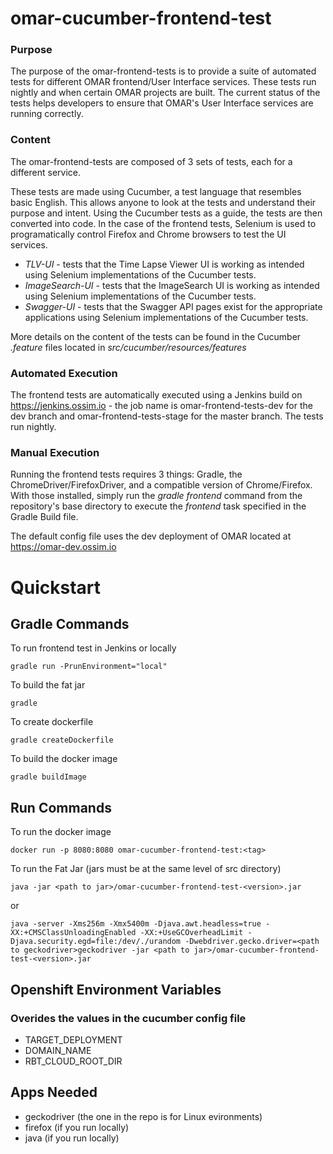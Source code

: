 # omar-cucumber-frontend-test

### Purpose

The purpose of the omar-frontend-tests is to provide a suite of automated tests for different OMAR frontend/User Interface services. These tests run nightly and when certain OMAR projects are built. The current status of the tests helps developers to ensure that OMAR's User Interface services are running correctly.

### Content

The omar-frontend-tests are composed of 3 sets of tests, each for a different service.

These tests are made using Cucumber, a test language that resembles basic English. This allows anyone to look at the tests and understand their purpose and intent. Using the Cucumber tests as a guide, the tests are then converted into code. In the case of the frontend tests, Selenium is used to programatically control Firefox and Chrome browsers to test the UI services.

- *TLV-UI* - tests that the Time Lapse Viewer UI is working as intended using Selenium implementations of the Cucumber tests.
- *ImageSearch-UI* - tests that the ImageSearch UI is working as intended using Selenium implementations of the Cucumber tests.
- *Swagger-UI* - tests that the Swagger API pages exist for the appropriate applications using Selenium implementations of the Cucumber tests.

More details on the content of the tests can be found in the Cucumber *.feature* files located in *src/cucumber/resources/features*

### Automated Execution

The frontend tests are automatically executed using a Jenkins build on https://jenkins.ossim.io - the job name is omar-frontend-tests-dev for the dev branch and omar-frontend-tests-stage for the master branch. The tests run nightly.

### Manual Execution

Running the frontend tests requires 3 things: Gradle, the ChromeDriver/FirefoxDriver, and a compatible version of Chrome/Firefox. With those installed, simply run the *gradle frontend* command from the repository's base directory to execute the *frontend* task specified in the Gradle Build file.

The default config file uses the dev deployment of OMAR located at https://omar-dev.ossim.io

# Quickstart

## Gradle Commands

To run frontend test in Jenkins or locally
 ```
gradle run -PrunEnvironment="local"
 ```

To build the fat jar
 ```
gradle
 ```

To create dockerfile
 ```
gradle createDockerfile
 ```

 To build the docker image
 ```
gradle buildImage
 ```

## Run Commands

To run the docker image
```
docker run -p 8080:8080 omar-cucumber-frontend-test:<tag>
```
To run the Fat Jar (jars must be at the same level of src directory)
```
java -jar <path to jar>/omar-cucumber-frontend-test-<version>.jar
```
or
```
java -server -Xms256m -Xmx5400m -Djava.awt.headless=true -XX:+CMSClassUnloadingEnabled -XX:+UseGCOverheadLimit -Djava.security.egd=file:/dev/./urandom -Dwebdriver.gecko.driver=<path to geckodriver>geckodriver -jar <path to jar>/omar-cucumber-frontend-test-<version>.jar
```

## Openshift Environment Variables
### Overides the values in the cucumber config file
- TARGET_DEPLOYMENT
- DOMAIN_NAME
- RBT_CLOUD_ROOT_DIR

## Apps Needed
- geckodriver (the one in the repo is for Linux evironments)
- firefox (if you run locally)
- java (if you run locally)